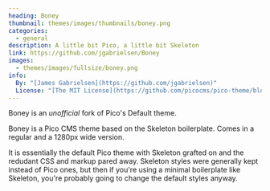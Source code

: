 ```yaml
---
heading: Boney
thumbnail: themes/images/thumbnails/boney.png
categories:
  - general
description: A little bit Pico, a little bit Skeleton
link: https://github.com/jgabrielsen/Boney
images:
  - themes/images/fullsize/boney.png
info:
  By: "[James Gabrielsen](https://github.com/jgabrielsen)"
  License: "[The MIT License](https://github.com/picocms/pico-theme/blob/master/LICENSE)"
---
```


Boney is an *unofficial* fork of Pico's Default theme.

Boney is a Pico CMS theme based on the Skeleton boilerplate.  Comes in a regular and a 1280px wide version.

It is essentially the default Pico theme with Skeleton grafted on and the redudant CSS and markup pared away. Skeleton styles were generally kept instead of Pico ones, but then if you're using a minimal boilerplate like Skeleton, you're probably going to change the default styles anyway.


